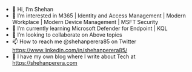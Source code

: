 - 👋 Hi, I’m Shehan
- 👀 I’m interested in M365 | Identity and Access Management | Modern Workplace | Modern Device Management | MSFT Security
- 🌱 I’m currently learning Microsoft Defender for Endpoint | KQL
- 💞️ I’m looking to collaborate on Above topics
- 📫 How to reach me @shehanperera85 on Twitter https://www.linkedin.com/in/shehanperera85/
- 📝 I have my own blog where I write about Tech at https://shehanperera.com

<!---
shehanperera85/shehanperera85 is a ✨ special ✨ repository because its `README.md` (this file) appears on your GitHub profile.
You can click the Preview link to take a look at your changes.
--->
